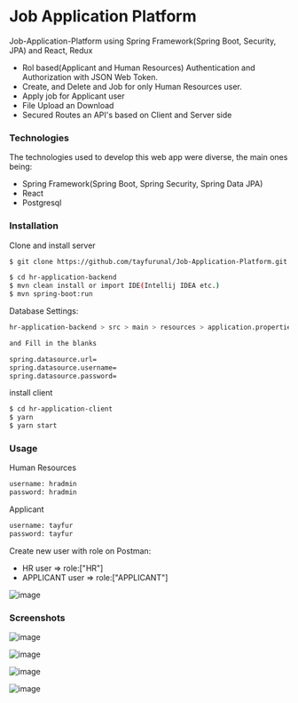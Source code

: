 # Job Application Platform
Job-Application-Platform using Spring Framework(Spring Boot, Security, JPA) and React, Redux

* Rol based(Applicant and Human Resources) Authentication and Authorization with JSON Web Token.
* Create, and Delete and Job for only Human Resources user.
* Apply job for Applicant user
* File Upload an Download
* Secured Routes an API's based on Client and Server side 

### Technologies

The technologies used to develop this web app were diverse, the main ones being:

- Spring Framework(Spring Boot, Spring Security, Spring Data JPA)
- React
- Postgresql

### Installation
 
Clone and install server

```sh
$ git clone https://github.com/tayfurunal/Job-Application-Platform.git

$ cd hr-application-backend
$ mvn clean install or import IDE(Intellij IDEA etc.)
$ mvn spring-boot:run
```

Database Settings:

```sh
hr-application-backend > src > main > resources > application.properties

and Fill in the blanks

spring.datasource.url=
spring.datasource.username=
spring.datasource.password=
```

install client

```sh
$ cd hr-application-client
$ yarn
$ yarn start
```

### Usage

Human Resources
```sh
username: hradmin
password: hradmin
```

Applicant
```sh
username: tayfur
password: tayfur
```

Create new user with role on Postman:

- HR user => role:["HR"]
- APPLICANT user => role:["APPLICANT"]

![image](https://i.imgur.com/w6pfR3i.png)


### Screenshots

![image](https://i.imgur.com/MDOHVNL.png)

![image](https://i.imgur.com/XokACvp.png)

![image](https://i.imgur.com/Pt9MezI.png)

![image](https://i.imgur.com/QZlB6Qu.png)
